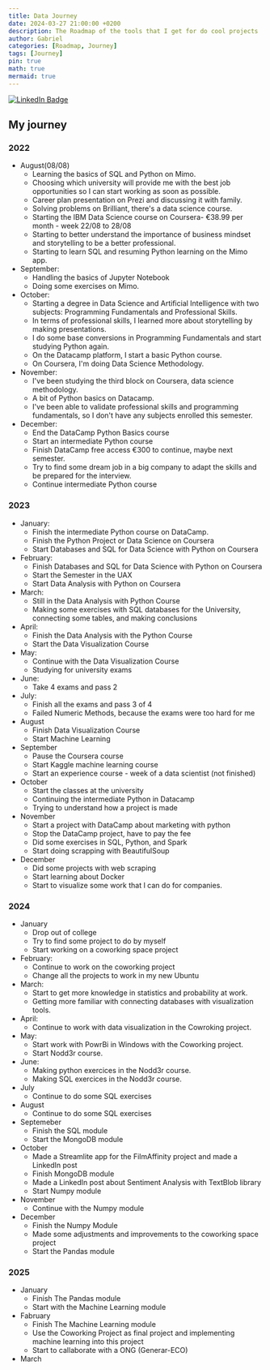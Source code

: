 ```yaml
---
title: Data Journey
date: 2024-03-27 21:00:00 +0200
description: The Roadmap of the tools that I get for do cool projects
author: Gabriel
categories: [Roadmap, Journey]
tags: [Journey]
pin: true
math: true
mermaid: true
---
```

[![LinkedIn Badge](https://img.shields.io/badge/LinkedIn-Profile-informational?style=flat&logo=linkedin&logoColor=white&color=0D76A8)](https://www.linkedin.com/in/braydon-coyer/)

## My journey
### 2022

- August(08/08)
  - Learning the basics of SQL and Python on Mimo.
  - Choosing which university will provide me with the best job opportunities so I can start working as soon as possible.
  - Career plan presentation on Prezi and discussing it with family.
  - Solving problems on Brilliant, there's a data science course.
  - Starting the IBM Data Science course on Coursera- €38.99 per month - week 22/08 to 28/08
  - Starting to better understand the importance of business mindset and storytelling to be a better professional.
  - Starting to learn SQL and resuming Python learning on the Mimo app.
- September:
  - Handling the basics of Jupyter Notebook
  - Doing some exercises on Mimo.
- October:
  - Starting a degree in Data Science and Artificial Intelligence with two subjects: Programming Fundamentals and Professional Skills.
  - In terms of professional skills, I learned more about storytelling by making presentations.
  - I do some base conversions in Programming Fundamentals and start studying Python again.
  - On the Datacamp platform, I start a basic Python course.
  - On Coursera, I'm doing Data Science Methodology.
- November:
  - I've been studying the third block on Coursera, data science methodology.
  - A bit of Python basics on Datacamp.
  - I've been able to validate professional skills and programming fundamentals, so I don't have any subjects enrolled this semester.
- December:
  - End the DataCamp Python Basics course
  - Start an intermediate Python course
  - Finish DataCamp free access €300 to continue, maybe next semester.
  - Try to find some dream job in a big company to adapt the skills and be prepared for the interview.
  - Continue intermediate Python course

### 2023

- January:
  - Finish the intermediate Python course on DataCamp.
  - Finish the Python Project or Data Science on Coursera
  - Start Databases and SQL for Data Science with Python on Coursera
- February:
  - Finish Databases and SQL for Data Science with Python on Coursera
  - Start the Semester in the UAX
  - Start Data Analysis with Python on Coursera
- March:
  - Still in the Data Analysis with Python Course
  - Making some exercises with SQL databases for the University, connecting some tables, and making conclusions
- April:
  - Finish the Data Analysis with the Python Course
  - Start the Data Visualization Course
- May:
  - Continue with the Data Visualization Course
  - Studying for university exams
- June:
  - Take 4 exams and pass 2
- July:
  - Finish all the exams and pass 3 of 4
  - Failed Numeric Methods, because the exams were too hard for me
- August
  - Finish Data Visualization Course
  - Start Machine Learning
- September
  - Pause the Coursera course
  - Start Kaggle machine learning course
  - Start an experience course - week of a data scientist (not finished)
- October
  - Start the classes at the university
  - Continuing the intermediate Python in Datacamp
  - Trying to understand how a project is made
- November
  - Start a project with DataCamp about marketing with python
  - Stop the DataCamp project, have to pay the fee
  - Did some exercises in SQL, Python, and Spark
  - Start doing scrapping with BeautifulSoup
- December
  - Did some projects with web scraping
  - Start learning about Docker
  - Start to visualize some work that I can do for companies.

### 2024

- January
  - Drop out of college
  - Try to find some project to do by myself
  - Start working on a coworking space project
- February:
  - Continue to work on the coworking project
  - Change all the projects to work in my new Ubuntu
- March:
  - Start to get more knowledge in statistics and probability at work.
  - Getting more familiar with connecting databases with visualization tools.
- April:
  - Continue to work with data visualization in the Cowroking project.
- May:
  - Start work with PowrBi in Windows with the Coworking project.
  - Start Nodd3r course.
- June:
  - Making python exercices in the Nodd3r course.
  - Making SQL exercices in the Nodd3r course.
- July
  - Continue to do some SQL exercises
- August
  - Continue to do some SQL exercises
- Septemeber
  - Finish the SQL module
  - Start the MongoDB module
- October
  - Made a Streamlite app for the FilmAffinity project and made a LinkedIn post
  - Finish MongoDB module
  - Made a LinkedIn post about Sentiment Analysis with TextBlob library
  - Start Numpy module
- November
  -  Continue with the Numpy module
- December
  -  Finish the Numpy Module
  -  Made some adjustments and improvements to the coworking space project
  -  Start the Pandas module

### 2025

- January
  -  Finish The Pandas module
  -  Start with the Machine Learning module
- Fabruary
  -  Finish The Machine Learning module
  -  Use the Coworking Project as final project and implementing machine learning into this project
  -  Start to callaborate with a ONG (Generar-ECO)
- March
